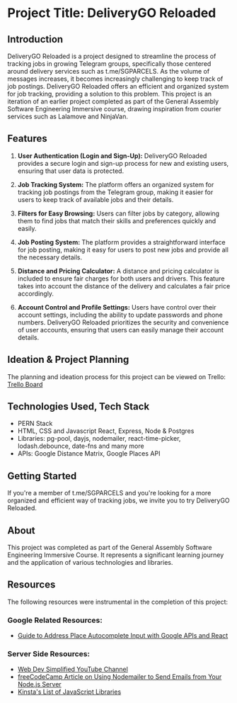 # Project Title: DeliveryGO Reloaded

## Introduction

DeliveryGO Reloaded is a project designed to streamline the process of tracking jobs in growing Telegram groups, specifically those centered around delivery services such as t.me/SGPARCELS. As the volume of messages increases, it becomes increasingly challenging to keep track of job postings. DeliveryGO Reloaded offers an efficient and organized system for job tracking, providing a solution to this problem. This project is an iteration of an earlier project completed as part of the General Assembly Software Engineering Immersive course, drawing inspiration from courier services such as Lalamove and NinjaVan.

## Features

1. **User Authentication (Login and Sign-Up):** DeliveryGO Reloaded provides a secure login and sign-up process for new and existing users, ensuring that user data is protected.

2. **Job Tracking System:** The platform offers an organized system for tracking job postings from the Telegram group, making it easier for users to keep track of available jobs and their details.

3. **Filters for Easy Browsing:** Users can filter jobs by category, allowing them to find jobs that match their skills and preferences quickly and easily.

4. **Job Posting System:** The platform provides a straightforward interface for job posting, making it easy for users to post new jobs and provide all the necessary details.

5. **Distance and Pricing Calculator:** A distance and pricing calculator is included to ensure fair charges for both users and drivers. This feature takes into account the distance of the delivery and calculates a fair price accordingly.

6. **Account Control and Profile Settings:** Users have control over their account settings, including the ability to update passwords and phone numbers. DeliveryGO Reloaded prioritizes the security and convenience of user accounts, ensuring that users can easily manage their account details.

## Ideation & Project Planning

The planning and ideation process for this project can be viewed on Trello: [Trello Board](https://trello.com/b/pz4ZkQTg/deliverygo)

## Technologies Used, Tech Stack

- PERN Stack
- HTML, CSS and Javascript React, Express, Node & Postgres
- Libraries: pg-pool, dayjs, nodemailer, react-time-picker, lodash.debounce, date-fns and many more
- APIs: Google Distance Matrix, Google Places API

## Getting Started

If you're a member of t.me/SGPARCELS and you're looking for a more organized and efficient way of tracking jobs, we invite you to try DeliveryGO Reloaded.

## About

This project was completed as part of the General Assembly Software Engineering Immersive Course. It represents a significant learning journey and the application of various technologies and libraries.

## Resources

The following resources were instrumental in the completion of this project:

### Google Related Resources:

- [Guide to Address Place Autocomplete Input with Google APIs and React](https://guillermodlpa.com/blog/guide-address-place-autocomplete-input-with-google-apis-and-react)

### Server Side Resources:

- [Web Dev Simplified YouTube Channel](https://www.youtube.com/@WebDevSimplified)
- [freeCodeCamp Article on Using Nodemailer to Send Emails from Your Node.js Server](https://www.freecodecamp.org/news/use-nodemailer-to-send-emails-from-your-node-js-server/)
- [Kinsta's List of JavaScript Libraries](https://kinsta.com/blog/javascript-libraries/)
